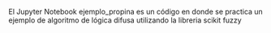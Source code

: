El Jupyter Notebook ejemplo_propina es un código en donde se practica un ejemplo de algoritmo de lógica difusa utilizando la libreria scikit fuzzy
